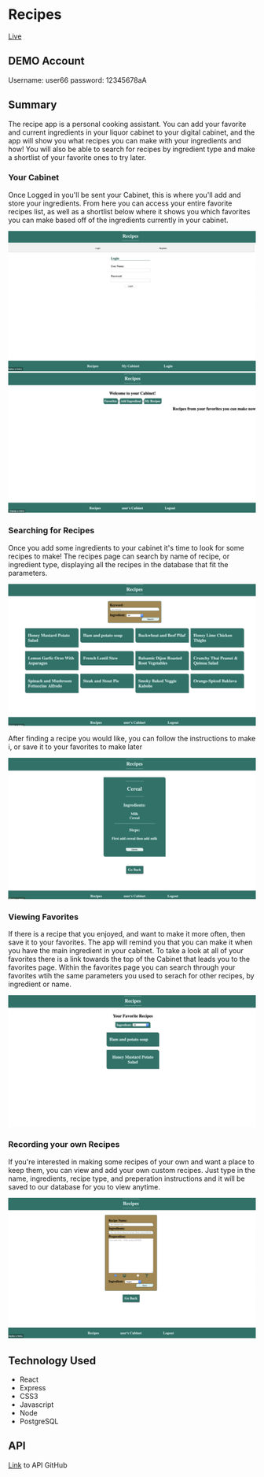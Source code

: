 # Recipes

[Live](https://capstone-client.seyiariyo.vercel.app)

## DEMO Account

Username: user66
password: 12345678aA

## Summary

The recipe app is a personal cooking assistant. You can add your favorite and current ingredients in your liquor cabinet to your digital cabinet, and the app will show you what recipes you can make with your ingredients and how! You will also be able to search for recipes by ingredient type and make a shortlist of your favorite ones to try later.

### Your Cabinet

Once Logged in you'll be sent your Cabinet, this is where you'll add and store your ingredients. From here you can access your entire favorite recipes list, as well as a shortlist below where it shows you which favorites you can make based off of the ingredients currently in your cabinet.

![Login View](./READMEimg/login.png)
![Cabinet View](./READMEimg/Cabinet.png)

### Searching for Recipes

Once you add some ingredients to your cabinet it's time to look for some recipes to make! The recipes page can search by name of recipe, or ingredient type, displaying all the recipes in the database that fit the parameters.

![Recipes](./READMEimg/recipes.png)

After finding a recipe you would like, you can follow the instructions to make i, or save it to your favorites to make later

![Recipes View](./READMEimg/ViewRecipes.png)

### Viewing Favorites

If there is a recipe that you enjoyed, and want to make it more often, then save it to your favorites. The app will remind you that you can make it when you have the main ingredient in your cabinet. To take a look at all of your favorites there is a link towards the top of the Cabinet that leads you to the favorites page. Within the favorites page you can search through your favorites wtih the same parameters you used to serach for other recipes, by ingredient or name.

![Favorites View](./READMEimg/favorites.png)

### Recording your own Recipes

If you're interested in making some recipes of your own and want a place to keep them, you can view and add your own custom recipes. Just type in the name, ingredients, recipe type, and preperation instructions and it will be saved to our database for you to view anytime.

![Add Recipe View](./READMEimg/addRecipe.png)

## Technology Used

- React
- Express
- CSS3
- Javascript
- Node
- PostgreSQL

## API

[Link](https://github.com/SeyiAriyo/capstone-server) to API GitHub